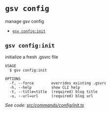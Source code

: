 `gsv config`
============

manage gsv config

* [`gsv config:init`](#gsv-configinit)

## `gsv config:init`

initialize a fresh .gsvrc file

```
USAGE
  $ gsv config:init

OPTIONS
  -f, --force        overrides existing .gsvrc
  -h, --help         show CLI help
  -t, --title=title  (required) blog title
  -u, --url=url      (required) blog url
```

_See code: [src/commands/config/init.ts](https://github.com/syntra/gsv/blob/v0.0.1/src/commands/config/init.ts)_
